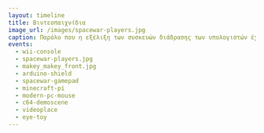 ```yaml
---
layout: timeline 
title: Βιντεοπαιχνίδια 
image_url: /images/spacewar-players.jpg
caption: Παρόλο που η εξέλιξη των συσκευών διάδρασης των υπολογιστών έχει μείνει σχετικά στάσιμη, μέσα στο χρόνο οι συσκευές που χρησιμοποιούνται για την διάδραση του παίκτη με τον κόσμο του παιχνιδιού αλλάζουν δραματικά και φέρνουν επαναστατικούς και καινοτόμους τρόπους διάδρασης στον τομέα της ψυχαγωγίας και όχι μόνο.
events:
  - wii-console
  - spacewar-players.jpg
  - makey_makey_front.jpg
  - arduino-shield
  - spacewar-gamepad
  - minecraft-pi
  - modern-pc-mouse
  - c64-demoscene
  - videoplace
  - eye-toy
---
```

